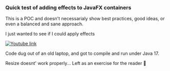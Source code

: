 ### Quick test of adding effects to JavaFX containers

This is a POC and doesn't necessarialy show best practices, good ideas, or even a balanced and sane approach.

I just wanted to see if I could apply effects

[![Youtube link](http://img.youtube.com/vi/AbBFrDIJzo4/0.jpg)](http://www.youtube.com/watch?v=AbBFrDIJzo4 "Video Title")

Code dug out of an old laptop, and got to compile and run under Java 17.

Resize doesnt' work properly...  Left as an exercise for the reader 🤭